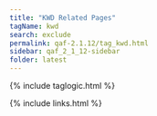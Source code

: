 ```yaml
---
title: "KWD Related Pages"
tagName: kwd
search: exclude
permalink: qaf-2.1.12/tag_kwd.html
sidebar: qaf_2_1_12-sidebar
folder: latest
---
```

{% include taglogic.html %}

{% include links.html %}
